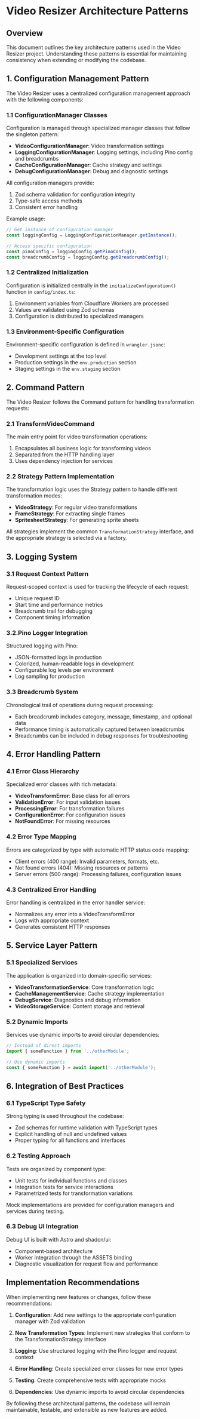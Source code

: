 # Video Resizer Architecture Patterns

## Overview

This document outlines the key architecture patterns used in the Video Resizer project. Understanding these patterns is essential for maintaining consistency when extending or modifying the codebase.

## 1. Configuration Management Pattern

The Video Resizer uses a centralized configuration management approach with the following components:

### 1.1 ConfigurationManager Classes

Configuration is managed through specialized manager classes that follow the singleton pattern:

- **VideoConfigurationManager**: Video transformation settings
- **LoggingConfigurationManager**: Logging settings, including Pino config and breadcrumbs
- **CacheConfigurationManager**: Cache strategy and settings
- **DebugConfigurationManager**: Debug and diagnostic settings

All configuration managers provide:

1. Zod schema validation for configuration integrity
2. Type-safe access methods
3. Consistent error handling

Example usage:
```typescript
// Get instance of configuration manager
const loggingConfig = LoggingConfigurationManager.getInstance();

// Access specific configuration
const pinoConfig = loggingConfig.getPinoConfig();
const breadcrumbConfig = loggingConfig.getBreadcrumbConfig();
```

### 1.2 Centralized Initialization

Configuration is initialized centrally in the `initializeConfiguration()` function in `config/index.ts`:

1. Environment variables from Cloudflare Workers are processed
2. Values are validated using Zod schemas
3. Configuration is distributed to specialized managers

### 1.3 Environment-Specific Configuration

Environment-specific configuration is defined in `wrangler.jsonc`:

- Development settings at the top level
- Production settings in the `env.production` section
- Staging settings in the `env.staging` section

## 2. Command Pattern

The Video Resizer follows the Command pattern for handling transformation requests:

### 2.1 TransformVideoCommand

The main entry point for video transformation operations:

1. Encapsulates all business logic for transforming videos
2. Separated from the HTTP handling layer
3. Uses dependency injection for services

### 2.2 Strategy Pattern Implementation

The transformation logic uses the Strategy pattern to handle different transformation modes:

- **VideoStrategy**: For regular video transformations
- **FrameStrategy**: For extracting single frames
- **SpritesheetStrategy**: For generating sprite sheets

All strategies implement the common `TransformationStrategy` interface, and the appropriate strategy is selected via a factory.

## 3. Logging System

### 3.1 Request Context Pattern

Request-scoped context is used for tracking the lifecycle of each request:

- Unique request ID
- Start time and performance metrics
- Breadcrumb trail for debugging
- Component timing information

### 3.2.Pino Logger Integration

Structured logging with Pino:

- JSON-formatted logs in production
- Colorized, human-readable logs in development
- Configurable log levels per environment
- Log sampling for production

### 3.3 Breadcrumb System

Chronological trail of operations during request processing:

- Each breadcrumb includes category, message, timestamp, and optional data
- Performance timing is automatically captured between breadcrumbs
- Breadcrumbs can be included in debug responses for troubleshooting

## 4. Error Handling Pattern

### 4.1 Error Class Hierarchy

Specialized error classes with rich metadata:

- **VideoTransformError**: Base class for all errors
- **ValidationError**: For input validation issues
- **ProcessingError**: For transformation failures
- **ConfigurationError**: For configuration issues
- **NotFoundError**: For missing resources

### 4.2 Error Type Mapping

Errors are categorized by type with automatic HTTP status code mapping:

- Client errors (400 range): Invalid parameters, formats, etc.
- Not found errors (404): Missing resources or patterns
- Server errors (500 range): Processing failures, configuration issues

### 4.3 Centralized Error Handling

Error handling is centralized in the error handler service:

- Normalizes any error into a VideoTransformError
- Logs with appropriate context
- Generates consistent HTTP responses

## 5. Service Layer Pattern

### 5.1 Specialized Services

The application is organized into domain-specific services:

- **VideoTransformationService**: Core transformation logic
- **CacheManagementService**: Cache strategy implementation
- **DebugService**: Diagnostics and debug information
- **VideoStorageService**: Content storage and retrieval

### 5.2 Dynamic Imports

Services use dynamic imports to avoid circular dependencies:

```typescript
// Instead of direct imports
import { someFunction } from '../otherModule';

// Use dynamic imports
const { someFunction } = await import('../otherModule');
```

## 6. Integration of Best Practices

### 6.1 TypeScript Type Safety

Strong typing is used throughout the codebase:

- Zod schemas for runtime validation with TypeScript types
- Explicit handling of null and undefined values
- Proper typing for all functions and interfaces

### 6.2 Testing Approach

Tests are organized by component type:

- Unit tests for individual functions and classes
- Integration tests for service interactions
- Parametrized tests for transformation variations

Mock implementations are provided for configuration managers and services during testing.

### 6.3 Debug UI Integration

Debug UI is built with Astro and shadcn/ui:

- Component-based architecture
- Worker integration through the ASSETS binding
- Diagnostic visualization for request flow and performance

## Implementation Recommendations

When implementing new features or changes, follow these recommendations:

1. **Configuration**: Add new settings to the appropriate configuration manager with Zod validation

2. **New Transformation Types**: Implement new strategies that conform to the TransformationStrategy interface

3. **Logging**: Use structured logging with the Pino logger and request context

4. **Error Handling**: Create specialized error classes for new error types

5. **Testing**: Create comprehensive tests with appropriate mocks

6. **Dependencies**: Use dynamic imports to avoid circular dependencies

By following these architectural patterns, the codebase will remain maintainable, testable, and extensible as new features are added.